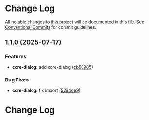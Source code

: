 # Change Log

All notable changes to this project will be documented in this file.
See [Conventional Commits](https://conventionalcommits.org) for commit guidelines.

## 1.1.0 (2025-07-17)


### Features

* **core-dialog:** add core-dialog ([cb58985](@https://github.com/rupert-ong/rupertong-ui/commit/cb5898512a308917ad11939702de34aac092115e))


### Bug Fixes

* **core-dialog:** fix import ([5264ce9](@https://github.com/rupert-ong/rupertong-ui/commit/5264ce9b026eacf83ef5b5130af518eb58a3fb3c))



# Change Log

